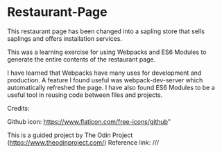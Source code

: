 # Restaurant-Page

This restaurant page has been changed into a sapling store that sells saplings and offers installation services.

This was a learning exercise for using Webpacks and ES6 Modules to generate the entire contents of the restaurant page.

I have learned that Webpacks have many uses for development and production. A feature I found useful
was webpack-dev-server which automatically refreshed the page.
I have also found ES6 Modules to be a useful tool in reusing code between files and projects.

Credits:

Github icon: https://www.flaticon.com/free-icons/github"

This is a guided project by The Odin Project (https://www.theodinproject.com/)
Reference link: ///
